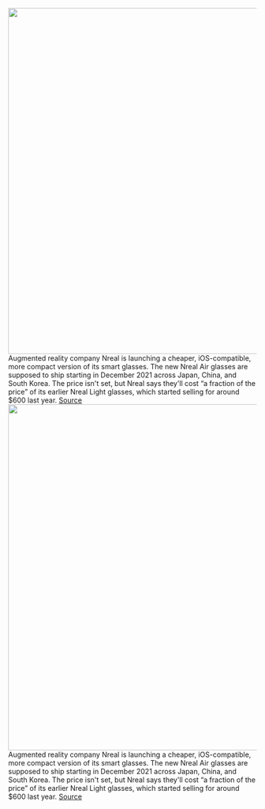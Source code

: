 <img src='https://cdn.vox-cdn.com/thumbor/6Bq7KN7mie0hn49UjbovbR2xbLs=/0x0:1920x1080/1200x800/filters:focal(34x0:340x306)/cdn.vox-cdn.com/uploads/chorus_image/image/69930662/Close_up.0.jpg' width='700px' /><br/>
Augmented reality company Nreal is launching a cheaper, iOS-compatible, more compact version of its smart glasses. The new Nreal Air glasses are supposed to ship starting in December 2021 across Japan, China, and South Korea. The price isn't set, but Nreal says they'll cost “a fraction of the price” of its earlier Nreal Light glasses, which started selling for around $600 last year.
<a href='https://www.theverge.com/2021/9/30/22700782/nreal-air-smart-ar-glasses-release-date-shipping-countries'> Source <a/><img src='https://cdn.vox-cdn.com/thumbor/6Bq7KN7mie0hn49UjbovbR2xbLs=/0x0:1920x1080/1200x800/filters:focal(34x0:340x306)/cdn.vox-cdn.com/uploads/chorus_image/image/69930662/Close_up.0.jpg' width='700px' /><br/>
Augmented reality company Nreal is launching a cheaper, iOS-compatible, more compact version of its smart glasses. The new Nreal Air glasses are supposed to ship starting in December 2021 across Japan, China, and South Korea. The price isn't set, but Nreal says they'll cost “a fraction of the price” of its earlier Nreal Light glasses, which started selling for around $600 last year.
<a href='https://www.theverge.com/2021/9/30/22700782/nreal-air-smart-ar-glasses-release-date-shipping-countries'> Source <a/>
